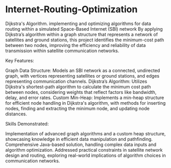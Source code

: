 # Internet-Routing-Optimization
Dijkstra's Algorithm.  implementing and optimizing algorithms for data routing within a simulated Space-Based Internet (SBI) network
By applying Dijkstra’s algorithm within a graph structure that represents a network of satellites and ground stations, this project identifies the minimum-cost path between two nodes, improving the efficiency and reliability of data transmission within satellite communication networks.


Key Features:

Graph Data Structure: Models an SBI network as a connected, undirected graph, with vertices representing satellites or ground stations, and edges representing communication channels.
Dijkstra’s Algorithm: Utilizes Dijkstra's shortest-path algorithm to calculate the minimum cost path between nodes, considering weights that reflect factors like bandwidth, delay, and error rates.
Custom Min-Heap: Implements a min-heap structure for efficient node handling in Dijkstra's algorithm, with methods for inserting nodes, finding and extracting the minimum node, and updating node distances.

Skills Demonstrated:

Implementation of advanced graph algorithms and a custom heap structure, showcasing knowledge in efficient data manipulation and pathfinding.
Comprehensive Java-based solution, handling complex data inputs and algorithm optimization.
Addressed practical constraints in satellite network design and routing, exploring real-world implications of algorithm choices in communication networks.

